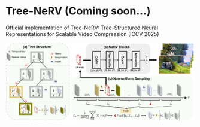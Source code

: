 # Tree-NeRV (Coming soon...)
Official implementation of Tree-NeRV: Tree-Structured Neural Representations for Scalable Video Compression (ICCV 2025)

![Framework](./assets/framework.png)
